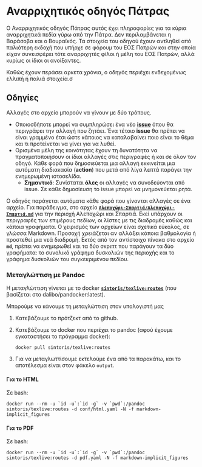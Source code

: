 # Αναρριχητικός οδηγός Πάτρας

Ο Αναρριχητικός οδηγός Πάτρας αυτός έχει πληροφορίες για τα κύρια αναρριχητικά πεδία γύρω από την Πάτρα. Δεν περιλαμβάνεται η Βαράσοβα και ο Βουραϊκός. Τα στοιχεία του οδηγού έχουν αντληθεί από παλιότερη εκδοχή που υπήρχε σε φόρουμ του ΕΟΣ Πατρών και στην οποία είχαν συνεισφέρει τότε αναρριχητές φίλοι ή μέλη του ΕΟΣ Πατρών, αλλά κυρίως οι ίδιοι οι ανοίξαντες. 

Καθώς έχουν περάσει αρκετα χρόνια, ο οδηγός περιέχει ενδεχομένως ελλιπή ή παλιά στοιχεία.σ

## Οδηγίες

Αλλαγές στο αρχείο μπορούν να γίνουν με δύο τρόπους.

- Οποιοσδήποτε μπορεί να συμπληρώσει ένα νέο [**issue**](issues/) όπου θα περιγράφει την αλλαγή που ζητάει. Ένα τέτοιο **issue** θα πρέπει να είναι γραμμένο έτσι ώστε κάποιος να καταλαβαίνει ποιο είναι το θέμα και τι προτείνεται να γίνει για να λυθεί.
- Ορισμένα μέλη της κοινότητας έχουν τη δυνατότητα να πραγματοποιήσουν οι ίδιοι αλλαγές στις περιγραφές ή και σε όλον τον οδηγό. Κάθε φορά που δημοσιεύεται μια αλλαγή εκκινείται μια αυτόματη διαδιακασία (**action**) που μετά από λίγα λεπτά παράγει την ενημερωμένη ιστοσελίδα.
    - **Σημαντικό**: Συνίσταται **όλες** οι αλλαγές να συνοδεύονται από issue. Σε κάθε δημοσίευση το issue μπορεί να μνημονεύεται ρητά.

Ο οδηγός παράγεται αυτόματα κάθε φορά που γίνονται αλλαγές σε ένα αρχείο. Για παράδειγμα, στο αρχείο [**`Αλεποχώρι-Σπαρτιά/Αλεποχώρι-Σπαρτιά.md`**](Αλεποχώρι-Σπαρτιά/Αλεποχώρι-Σπαρτιά.md) για την περιοχή Αλεποχώρι και Σπαρτιά. Εκεί υπάρχουν οι περιγραφές των επιμέρους πεδίων, οι λίστες με τις διαδρομές καθώς και κάποια γραφήματα. Ο χειρισμός των αρχείων είναι σχετικά εύκολος, σε γλώσσα Markdown. Προσοχή χρειάζεται αν αλλάξει κάποια βαθμολογία ή προστεθεί μια νεά διαδρομή. Εκτός από τον αντίστοιχο πίνακα στο αρχείο **`md`**, πρέπει να ενημερωθεί και τα δύο σκριπτ που παράγουν τα δύο γραφήματα: το συνολικό γράφημα δυσκολιών της περιοχής και το γράφημα δυσκολιών του συγκεκριμένου πεδίου.

### Μεταγλώττιση με Pandoc

Η μεταγλώττιση γίνεται με το docker [**`sintoris/texlive:routes`**](https://hub.docker.com/repository/docker/sintoris/custom-images/general)  (που βασίζεται στο dalibo/pandocker:latest).

Μπορούμε να κάνουμε τη μεταγλώττιση στον υπολογιστή μας

1. Κατεβάζουμε το πρότζεκτ από το github.
2. Κατεβάζουμε το docker που περιέχει το pandoc (αφού έχουμε εγκαταστήσει το πρόγραμμα docker):
    ```shell
    docker pull sintoris/texlive:routes
    ```

3. Για να μεταγλωττίσουμε εκτελούμε ένα από τα παρακάτω, και το αποτέλεσμα είναι στον φάκελο `output`.

#### Για το HTML

Σε bash:

```shell
docker run --rm -u `id -u`:`id -g` -v `pwd`:/pandoc sintoris/texlive:routes -d conf/html.yaml -N -f markdown-implicit_figures
```
<!-- 
Σε fish:

```shell
docker run --rm -u (id -u):(id -g) -v (pwd):/pandoc sintoris/texlive:routes -d html.yaml -N -f markdown-implicit_figures
``` -->

#### Για το PDF

Σε bash:

```shell
docker run --rm -u `id -u`:`id -g` -v `pwd`:/pandoc sintoris/texlive:routes -d pdf.yaml -N -f markdown-implicit_figures
```

<!-- Σε fish:

```shell
docker run --rm -u (id -u):(id -g) -v (pwd):/pandoc sintoris/texlive:routes -d html.yaml -N -f markdown-implicit_figures
```
 -->
